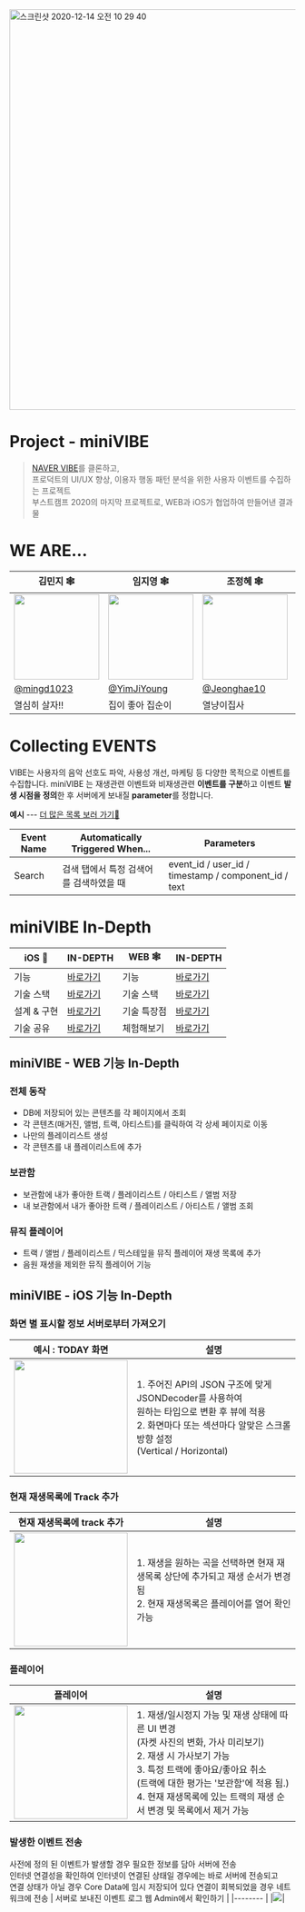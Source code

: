 <img width="705" alt="스크린샷 2020-12-14 오전 10 29 40" src="https://user-images.githubusercontent.com/48787170/102030752-46dc6f00-3df7-11eb-9364-89a1eb9b9261.png">

# Project - miniVIBE

> [NAVER VIBE](https://vibe.naver.com)를 클론하고,<br>
> 프로덕트의 UI/UX 향상, 이용자 행동 패턴 분석을 위한 사용자 이벤트를 수집하는 프로젝트<br>
> 부스트캠프 2020의 마지막 프로젝트로, WEB과 iOS가 협업하여 만들어낸 결과물

# WE ARE...

| 김민지 🕸 | 임지영 🕸 | 조정혜 🕸 | 조수정 🍎 | 홍동현 🍎 |
| -------- | -------- | -------- | -------- | -------- |
| <img width = 150 src = "https://i.imgur.com/STZ2UlQ.jpg"> | <img width = 150 src = "https://i.imgur.com/PLoZjoe.png"> | <img width = 150 src = "https://i.imgur.com/xQTVV3P.jpg"> | <img width = 150 src = "https://i.imgur.com/nEQpoCy.jpg"> | <img width = 150 src = "https://i.imgur.com/Jyw4DlC.png"> |
| [@mingd1023](https://github.com/mingd1023) | [@YimJiYoung](https://github.com/YimJiYoung) | [@Jeonghae10](https://github.com/Jeonghae10) | [@Sueaty](https://github.com/Sueaty) | [@TTOzzi](https://github.com/TTOzzi) |
|열심히 살자!!|집이 좋아 집순이|열냥이집사|스위리|또치|

# Collecting EVENTS

VIBE는 사용자의 음악 선호도 파악, 사용성 개선, 마케팅 등 다양한 목적으로 이벤트를 수집합니다.
miniVIBE 는 재생관련 이벤트와 비재생관련 **이벤트를 구분**하고
이벤트 **발생 시점을 정의**한 후 서버에게 보내질 **parameter**를 정합니다.

**예시** ---  [더 많은 목록 보러 가기🚀](https://docs.google.com/spreadsheets/d/1W8KAX4EZOb9gnNZEmdInBkUq_hEJURIaaHXE8MtaS4E/edit#gid=0)

|Event Name| Automatically Triggered When... | Parameters |
| -------- | -------- | -------- |
| Search   | 검색 탭에서 특정 검색어를 검색하였을 때 | event_id / user_id / timestamp / component_id / text   |

# miniVIBE In-Depth

| iOS 🍎 | IN-DEPTH | WEB 🕸 | IN-DEPTH |
| -------- | -------- | -------- | -------- |
| 기능   | [바로가기](https://github.com/boostcamp-2020/Project01-B-User-Event-Collector#minivibe---ios-기능-in-depth)     |  기능   |  [바로가기](https://github.com/boostcamp-2020/Project01-B-User-Event-Collector#minivibe---web-기능-in-depth)    |
| 기술 스택     | [바로가기](https://github.com/boostcamp-2020/Project01-B-User-Event-Collector/wiki/iOS-기술-스택)     | 기술 스택     | [바로가기](https://github.com/boostcamp-2020/Project01-B-User-Event-Collector/wiki/Web-기술-스택)     |
| 설계 & 구현    | [바로가기](https://github.com/boostcamp-2020/Project01-B-User-Event-Collector/wiki/iOS-설계-및-구현)     | 기술 특장점     | [바로가기](https://github.com/boostcamp-2020/Project01-B-User-Event-Collector/wiki/Web-기술-특장점)     |
| 기술 공유    | [바로가기]()     |  체험해보기   |  [바로가기](http://mini-vibe.kro.kr)    |

## miniVIBE - WEB 기능 In-Depth

### 전체 동작

- DB에 저장되어 있는 콘텐츠를 각 페이지에서 조회
- 각 콘텐츠(매거진, 앨범, 트랙, 아티스트)를 클릭하여 각 상세 페이지로 이동
- 나만의 플레이리스트 생성
- 각 콘텐츠를 내 플레이리스트에 추가

### 보관함 

- 보관함에 내가 좋아한 트랙 / 플레이리스트 / 아티스트 / 앨범 저장
- 내 보관함에서 내가 좋아한 트랙 / 플레이리스트 / 아티스트 / 앨범 조회

### 뮤직 플레이어

- 트랙 / 앨범 / 플레이리스트 / 믹스테잎을 뮤직 플레이어 재생 목록에 추가
- 음원 재생을 제외한 뮤직 플레이어 기능



## miniVIBE - iOS 기능 In-Depth
### 화면 별 표시할 정보 서버로부터 가져오기

| 예시 : TODAY 화면 | 설명 |
| --------  | -------- |
| <img width = 200 src = "https://user-images.githubusercontent.com/34840140/102691035-ead97680-424c-11eb-8b71-32fa1b54ba65.gif">| 1. 주어진 API의 JSON 구조에 맞게 JSONDecoder를 사용하여<br>원하는 타입으로 변환 후 뷰에 적용<br>2. 화면마다 또는 섹션마다 알맞은 스크롤 방향 설정<br>(Vertical / Horizontal) |

### 현재 재생목록에 Track 추가

| 현재 재생목록에 track 추가 | 설명 |
| --------  | -------- |
| <img width = 200 src = "https://user-images.githubusercontent.com/34840140/102691060-2411e680-424d-11eb-9225-4112511099d1.gif">| 1. 재생을 원하는 곡을 선택하면 현재 재생목록 상단에 추가되고 재생 순서가 변경 됨<br> 2. 현재 재생목록은 플레이어를 열어 확인 가능 |

### 플레이어

| 플레이어 | 설명|
|-------- |-------- |
| <img width = 200 src = "https://user-images.githubusercontent.com/34840140/102691094-4d327700-424d-11eb-90eb-7bc0d7299c73.gif">| 1. 재생/일시정지 가능 및 재생 상태에 따른 UI 변경<br>(자켓 사진의 변화, 가사 미리보기)<br>2. 재생 시 가사보기 가능<br>3. 특정 트랙에 좋아요/좋아요 취소<br>(트랙에 대한 평가는 '보관함'에 적용 됨.)<br>4. 현재 재생목록에 있는 트랙의 재생 순서 변경 및 목록에서 제거 가능 |

### 발생한 이벤트 전송

사전에 정의 된 이벤트가 발생할 경우 필요한 정보를 담아 서버에 전송<br>
인터넷 연결성을 확인하여 인터넷이 연결된 상태일 경우에는 바로 서버에 전송되고<br>
연결 상태가 아닐 경우 Core Data에 임시 저장되어 있다 연결이 회복되었을 경우 네트워크에 전송
| 서버로 보내진 이벤트 로그 웹 Admin에서 확인하기 |
|-------- |
|![](https://i.imgur.com/3mrP6nU.png)|




